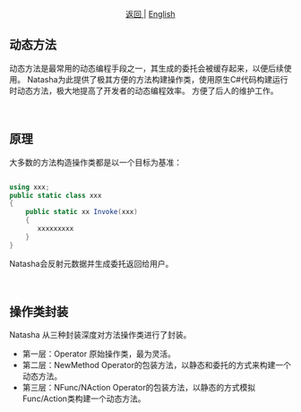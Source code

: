 <p align="center">
 <a href="https://natasha.dotnetcore.xyz/"> 返回 </a> |  <a href="https://natasha.dotnetcore.xyz/en/log/index.html"> English </a>
</p> 

## 动态方法

动态方法是最常用的动态编程手段之一，其生成的委托会被缓存起来，以便后续使用。
Natasha为此提供了极其方便的方法构建操作类，使用原生C#代码构建运行时动态方法，极大地提高了开发者的动态编程效率。
方便了后人的维护工作。  

<br/>

## 原理

大多数的方法构造操作类都是以一个目标为基准：
```C#

using xxx;
public static class xxx 
{
    public static xx Invoke(xxx)
    {
       xxxxxxxxx
    }
}

```
Natasha会反射元数据并生成委托返回给用户。

<br/>

## 操作类封装

Natasha 从三种封装深度对方法操作类进行了封装。  

- 第一层：Operator 原始操作类，最为灵活。
- 第二层：NewMethod Operator的包装方法，以静态和委托的方式来构建一个动态方法。
- 第三层：NFunc/NAction Operator的包装方法，以静态的方式模拟Func/Action类构建一个动态方法。


